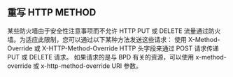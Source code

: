 

## 重写 HTTP METHOD
某些防火墙由于安全性注意事项而不允许 HTTP PUT 或 DELETE 流量通过防火墙。为适应此限制，您可以通过以下某种方法发送这些请求：
使用 X-Method-Override 或 X-HTTP-Method-Override HTTP 头字段来通过 POST 请求传递 PUT 或 DELETE 请求。
如果请求的是与 BPD 有关的资源，可以使用 x-method-override 或 x-http-method-override URI 参数。